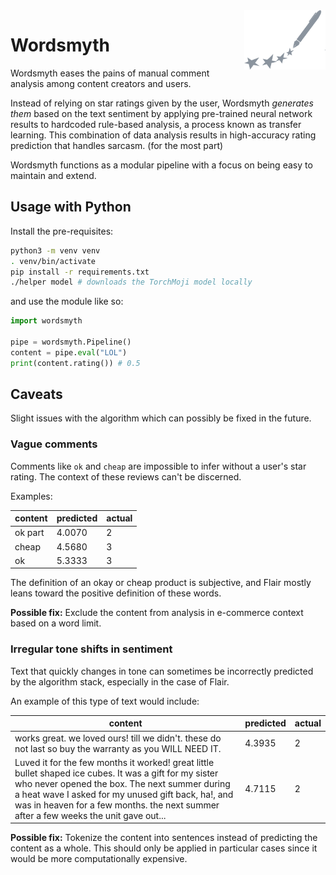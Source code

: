 <picture>
<source media="(prefers-color-scheme: dark)" srcset="./media/logo_dark.svg" width=130 align=right />
<img alt="The Wordsmyth logo" src="./media/logo.svg" align="right" width=130>
</picture>

# Wordsmyth

Wordsmyth eases the pains of manual comment analysis among content creators and users.

Instead of relying on star ratings given by the user, Wordsmyth *generates them* based on the text sentiment by applying pre-trained neural network results to hardcoded rule-based analysis, a process known as transfer learning. This combination of data analysis results in high-accuracy rating prediction that handles sarcasm. (for the most part)

Wordsmyth functions as a modular pipeline with a focus on being easy to maintain and extend.

## Usage with Python

Install the pre-requisites:

```bash
python3 -m venv venv
. venv/bin/activate
pip install -r requirements.txt
./helper model # downloads the TorchMoji model locally
```

and use the module like so:

```py
import wordsmyth

pipe = wordsmyth.Pipeline()
content = pipe.eval("LOL")
print(content.rating()) # 0.5
```

## Caveats

Slight issues with the algorithm which can possibly be fixed in the future.

### Vague comments

Comments like `ok` and `cheap` are impossible to infer without a user's star rating. The context of these reviews can't be discerned.

Examples:

| content       | predicted     | actual |
| ------------- | ------------- | ------ |
| ok part       | 4.0070        | 2      |
| cheap         | 4.5680        | 3      |
| ok            | 5.3333        | 3      |

The definition of an okay or cheap product is subjective, and Flair mostly leans toward the positive definition of these words.

**Possible fix:** Exclude the content from analysis in e-commerce context based on a word limit.

### Irregular tone shifts in sentiment

Text that quickly changes in tone can sometimes be incorrectly predicted by the algorithm stack, especially in the case of Flair.

An example of this type of text would include:

| content       | predicted     | actual |
| ------------- | ------------- | ------ |
| works great. we loved ours! till we didn't. these do not last so buy the warranty as you WILL NEED IT. | 4.3935 | 2
| Luved it for the few months it worked! great little bullet shaped ice cubes. It was a gift for my sister who never opened the box. The next summer during a heat wave I asked for my unused gift back, ha!, and was in heaven for a few months. the next summer after a few weeks the unit gave out... | 4.7115 | 2 |

**Possible fix:** Tokenize the content into sentences instead of predicting the content as a whole. This should only be applied in particular cases since it would be more computationally expensive.
